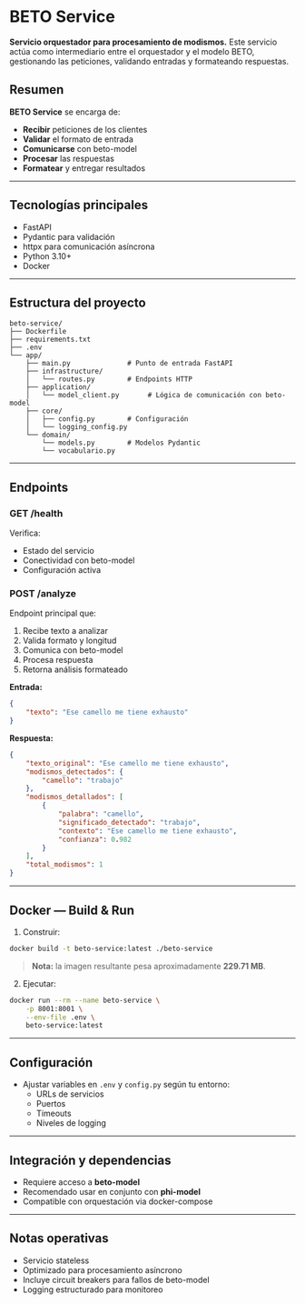 # **BETO Service**

**Servicio orquestador para procesamiento de modismos.** 
Este servicio actúa como intermediario entre el orquestador y el modelo BETO, gestionando las peticiones, validando entradas y formateando respuestas.

## **Resumen**
**BETO Service** se encarga de:
- **Recibir** peticiones de los clientes
- **Validar** el formato de entrada
- **Comunicarse** con beto-model
- **Procesar** las respuestas
- **Formatear** y entregar resultados

---

## **Tecnologías principales**
- FastAPI
- Pydantic para validación
- httpx para comunicación asíncrona
- Python 3.10+
- Docker

---

## **Estructura del proyecto**
```
beto-service/
├── Dockerfile
├── requirements.txt
├── .env
└── app/
    ├── main.py              # Punto de entrada FastAPI
    ├── infrastructure/
    │   └── routes.py        # Endpoints HTTP
    ├── application/
    │   └── model_client.py       # Lógica de comunicación con beto-model
    ├── core/
    │   ├── config.py        # Configuración
    │   └── logging_config.py
    └── domain/
        └── models.py        # Modelos Pydantic
        └── vocabulario.py 
```

---

## **Endpoints**

### **GET /health**
Verifica:
- Estado del servicio
- Conectividad con beto-model
- Configuración activa

### **POST /analyze**
Endpoint principal que:
1. Recibe texto a analizar
2. Valida formato y longitud
3. Comunica con beto-model
4. Procesa respuesta
5. Retorna análisis formateado

**Entrada:**
```json
{
    "texto": "Ese camello me tiene exhausto"
}
```

**Respuesta:**
```json
{
    "texto_original": "Ese camello me tiene exhausto",
    "modismos_detectados": {
        "camello": "trabajo"
    },
    "modismos_detallados": [
        {
            "palabra": "camello",
            "significado_detectado": "trabajo",
            "contexto": "Ese camello me tiene exhausto",
            "confianza": 0.982
        }
    ],
    "total_modismos": 1
}
```

---

## **Docker — Build & Run**

1) Construir:
```sh
docker build -t beto-service:latest ./beto-service
```
> **Nota:** la imagen resultante pesa aproximadamente **229.71 MB**.

2) Ejecutar:
```sh
docker run --rm --name beto-service \
    -p 8001:8001 \
    --env-file .env \
    beto-service:latest
```

---

## **Configuración**
- Ajustar variables en `.env` y `config.py` según tu entorno:
  - URLs de servicios
  - Puertos
  - Timeouts
  - Niveles de logging

---

## **Integración y dependencias**
- Requiere acceso a **beto-model**
- Recomendado usar en conjunto con **phi-model**
- Compatible con orquestación via docker-compose

---

## **Notas operativas**
- Servicio stateless
- Optimizado para procesamiento asíncrono
- Incluye circuit breakers para fallos de beto-model
- Logging estructurado para monitoreo
